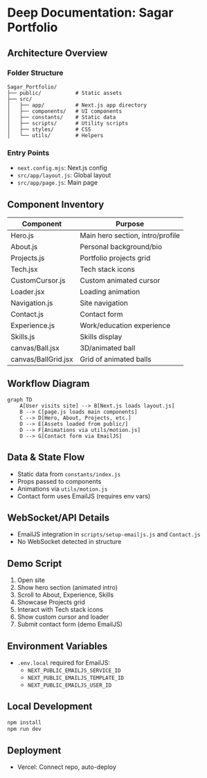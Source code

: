 # Deep Documentation: Sagar Portfolio

## Architecture Overview

### Folder Structure
```
Sagar_Portfolio/
├── public/           # Static assets
├── src/
│   ├── app/          # Next.js app directory
│   ├── components/   # UI components
│   ├── constants/    # Static data
│   ├── scripts/      # Utility scripts
│   ├── styles/       # CSS
│   └── utils/        # Helpers
```

### Entry Points
- `next.config.mjs`: Next.js config
- `src/app/layout.js`: Global layout
- `src/app/page.js`: Main page

## Component Inventory

| Component         | Purpose                                      |
|-------------------|----------------------------------------------|
| Hero.js           | Main hero section, intro/profile             |
| About.js          | Personal background/bio                      |
| Projects.js       | Portfolio projects grid                      |
| Tech.jsx          | Tech stack icons                             |
| CustomCursor.js   | Custom animated cursor                       |
| Loader.jsx        | Loading animation                            |
| Navigation.js     | Site navigation                              |
| Contact.js        | Contact form                                 |
| Experience.js     | Work/education experience                    |
| Skills.js         | Skills display                               |
| canvas/Ball.jsx   | 3D/animated ball                             |
| canvas/BallGrid.jsx| Grid of animated balls                      |

## Workflow Diagram
```mermaid
graph TD
    A[User visits site] --> B[Next.js loads layout.js]
    B --> C[page.js loads main components]
    C --> D[Hero, About, Projects, etc.]
    D --> E[Assets loaded from public/]
    D --> F[Animations via utils/motion.js]
    D --> G[Contact form via EmailJS]
```

## Data & State Flow
- Static data from `constants/index.js`
- Props passed to components
- Animations via `utils/motion.js`
- Contact form uses EmailJS (requires env vars)

## WebSocket/API Details
- EmailJS integration in `scripts/setup-emailjs.js` and `Contact.js`
- No WebSocket detected in structure

## Demo Script
1. Open site
2. Show hero section (animated intro)
3. Scroll to About, Experience, Skills
4. Showcase Projects grid
5. Interact with Tech stack icons
6. Show custom cursor and loader
7. Submit contact form (demo EmailJS)

## Environment Variables
- `.env.local` required for EmailJS:
  - `NEXT_PUBLIC_EMAILJS_SERVICE_ID`
  - `NEXT_PUBLIC_EMAILJS_TEMPLATE_ID`
  - `NEXT_PUBLIC_EMAILJS_USER_ID`

## Local Development
```bash
npm install
npm run dev
```

## Deployment
- Vercel: Connect repo, auto-deploy
